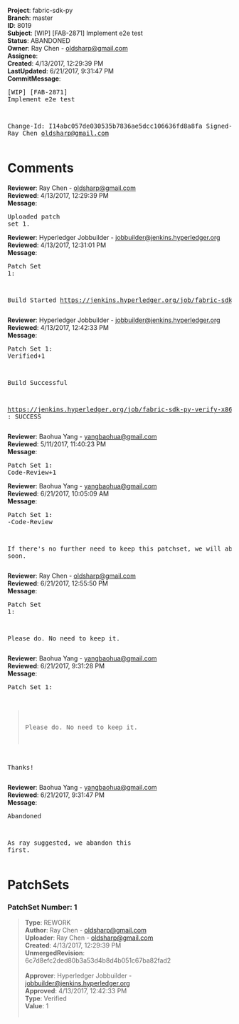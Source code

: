 <strong>Project</strong>: fabric-sdk-py<br><strong>Branch</strong>: master<br><strong>ID</strong>: 8019<br><strong>Subject</strong>: [WIP] [FAB-2871] Implement e2e test<br><strong>Status</strong>: ABANDONED<br><strong>Owner</strong>: Ray Chen - oldsharp@gmail.com<br><strong>Assignee</strong>:<br><strong>Created</strong>: 4/13/2017, 12:29:39 PM<br><strong>LastUpdated</strong>: 6/21/2017, 9:31:47 PM<br><strong>CommitMessage</strong>:<br><pre>[WIP] [FAB-2871] Implement e2e test

Change-Id: I14abc057de030535b7836ae5dcc106636fd8a8fa
Signed-off-by: Ray Chen <oldsharp@gmail.com>
</pre><h1>Comments</h1><strong>Reviewer</strong>: Ray Chen - oldsharp@gmail.com<br><strong>Reviewed</strong>: 4/13/2017, 12:29:39 PM<br><strong>Message</strong>: <pre>Uploaded patch set 1.</pre><strong>Reviewer</strong>: Hyperledger Jobbuilder - jobbuilder@jenkins.hyperledger.org<br><strong>Reviewed</strong>: 4/13/2017, 12:31:01 PM<br><strong>Message</strong>: <pre>Patch Set 1:

Build Started https://jenkins.hyperledger.org/job/fabric-sdk-py-verify-x86_64/101/</pre><strong>Reviewer</strong>: Hyperledger Jobbuilder - jobbuilder@jenkins.hyperledger.org<br><strong>Reviewed</strong>: 4/13/2017, 12:42:33 PM<br><strong>Message</strong>: <pre>Patch Set 1: Verified+1

Build Successful 

https://jenkins.hyperledger.org/job/fabric-sdk-py-verify-x86_64/101/ : SUCCESS</pre><strong>Reviewer</strong>: Baohua Yang - yangbaohua@gmail.com<br><strong>Reviewed</strong>: 5/11/2017, 11:40:23 PM<br><strong>Message</strong>: <pre>Patch Set 1: Code-Review+1</pre><strong>Reviewer</strong>: Baohua Yang - yangbaohua@gmail.com<br><strong>Reviewed</strong>: 6/21/2017, 10:05:09 AM<br><strong>Message</strong>: <pre>Patch Set 1: -Code-Review

If there's no further need to keep this patchset, we will abandon it soon.</pre><strong>Reviewer</strong>: Ray Chen - oldsharp@gmail.com<br><strong>Reviewed</strong>: 6/21/2017, 12:55:50 PM<br><strong>Message</strong>: <pre>Patch Set 1:

Please do.  No need to keep it.</pre><strong>Reviewer</strong>: Baohua Yang - yangbaohua@gmail.com<br><strong>Reviewed</strong>: 6/21/2017, 9:31:28 PM<br><strong>Message</strong>: <pre>Patch Set 1:

> Please do.  No need to keep it.

Thanks!</pre><strong>Reviewer</strong>: Baohua Yang - yangbaohua@gmail.com<br><strong>Reviewed</strong>: 6/21/2017, 9:31:47 PM<br><strong>Message</strong>: <pre>Abandoned

As ray suggested, we abandon this first.</pre><h1>PatchSets</h1><h3>PatchSet Number: 1</h3><blockquote><strong>Type</strong>: REWORK<br><strong>Author</strong>: Ray Chen - oldsharp@gmail.com<br><strong>Uploader</strong>: Ray Chen - oldsharp@gmail.com<br><strong>Created</strong>: 4/13/2017, 12:29:39 PM<br><strong>UnmergedRevision</strong>: 6c7d8efc2ded80b3a53d4b8d4b051c67ba82fad2<br><br><strong>Approver</strong>: Hyperledger Jobbuilder - jobbuilder@jenkins.hyperledger.org<br><strong>Approved</strong>: 4/13/2017, 12:42:33 PM<br><strong>Type</strong>: Verified<br><strong>Value</strong>: 1<br><br></blockquote>